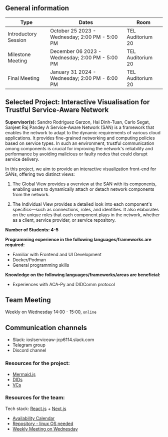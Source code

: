 ## General information

| Type                 | Dates                                           | Room              |
| -------------------- | ----------------------------------------------- | ----------------- |
| Introductory Session | October 25 2023 - Wednesday; 2:00 PM - 5:00 PM  | TEL Auditorium 20 |
| Milestone Meeting    | December 06 2023 - Wednesday; 2:00 PM - 5:00 PM | TEL Auditorium 20 |
| Final Meeting        | January 31 2024 - Wednesday; 2:00 PM - 6:00 PM  | TEL Auditorium 20 |

## Selected Project: Interactive Visualisation for Trustful Service-Aware Network

**Supervisor(s):** Sandro Rodriguez Garzon, Hai Dinh-Tuan, Carlo Segat, Sanjeet Raj Pandey
A Service-Aware Network (SAN) is a framework that enables the network to adapt to the dynamic requirements of various cloud applications. It provides fine-grained networking and computing policies based on service types. In such an environment, trustful communication among components is crucial for improving the network's reliability and performance by avoiding malicious or faulty nodes that could disrupt service delivery.

In this project, we aim to provide an interactive visualization front-end for SANs, offering two distinct views:

1. The Global View provides a overview at the SAN with its components, enabling users to dynamically attach or detach network components from the network.

2. The Individual View provides a detailed look into each component's specifics—such as connections, roles, and identities. It also elaborates on the unique roles that each component plays in the network, whether as a client, service provider, or service repository.

**Number of Students: 4-5**

**Programming experience in the following languages/frameworks are required:**

- Familiar with Frontend and UI Development
- Docker/Podman
- General programming skills

**Knowledge on the following languages/frameworks/areas are beneficial:**

- Experiences with ACA-Py and DIDComm protocol

## Team Meeting

Weekly on Wednesday 14:00 - 15:00, `online`

## Communication channels

- Slack: ioslserviceaw-jcp6114.slack.com
- Telegram group
- Discord channel

### Resources for the project:

- [Mermaid.js](https://mermaid.js.org/syntax/sequenceDiagram.html)
- [DIDs](https://www.w3.org/TR/did-core/)
- [VCs](https://www.w3.org/TR/vc-data-model-2.0/)

### Resources for the team:

Tech stack: [React.js](https://react.dev/) + [Next.js](https://nextjs.org/)

- [Availability Calendar](https://www.when2meet.com/?22120383-fUKVU)
- [Repository - linux OS needed](https://gitea.gchq.icu/IoSL/service-aware-frontend)
- [Weekly Meeting on Wednesday](https://tu-berlin.zoom.us/j/61334541915?pwd=c3lmOXR0eW1hSDFvVE9wb0w2OG9aZz09)
